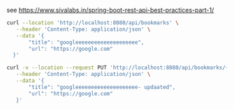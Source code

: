 see  https://www.sivalabs.in/spring-boot-rest-api-best-practices-part-1/

```sh
curl --location 'http://localhost:8080/api/bookmarks' \
   --header 'Content-Type: application/json' \
   --data '{
       "title": "googleeeeeeeeeeeeeeeeeeee",
       "url": "https://google.com"
  }'
```


```sh
curl -v --location --request PUT 'http://localhost:8080/api/bookmarks/{id}' \
   --header 'Content-Type: application/json' \
   --data '{
       "title": "googleeeeeeeeeeeeeeeeeeee- updaated",
       "url": "https://google.com"
   }'
```